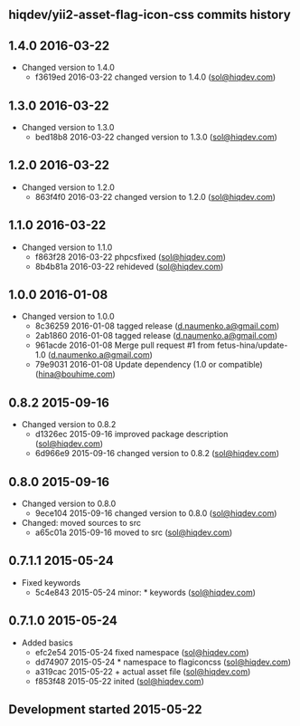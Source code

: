 hiqdev/yii2-asset-flag-icon-css commits history
-----------------------------------------------

## 1.4.0 2016-03-22

- Changed version to 1.4.0
    - f3619ed 2016-03-22 changed version to 1.4.0 (sol@hiqdev.com)

## 1.3.0 2016-03-22

- Changed version to 1.3.0
    - bed18b8 2016-03-22 changed version to 1.3.0 (sol@hiqdev.com)

## 1.2.0 2016-03-22

- Changed version to 1.2.0
    - 863f4f0 2016-03-22 changed version to 1.2.0 (sol@hiqdev.com)

## 1.1.0 2016-03-22

- Changed version to 1.1.0
    - f863f28 2016-03-22 phpcsfixed (sol@hiqdev.com)
    - 8b4b81a 2016-03-22 rehideved (sol@hiqdev.com)

## 1.0.0 2016-01-08

- Changed version to 1.0.0
    - 8c36259 2016-01-08 tagged release (d.naumenko.a@gmail.com)
    - 2ab1860 2016-01-08 tagged release (d.naumenko.a@gmail.com)
    - 961acde 2016-01-08 Merge pull request #1 from fetus-hina/update-1.0 (d.naumenko.a@gmail.com)
    - 79e9031 2016-01-08 Update dependency (1.0 or compatible) (hina@bouhime.com)

## 0.8.2 2015-09-16

- Changed version to 0.8.2
    - d1326ec 2015-09-16 improved package description (sol@hiqdev.com)
    - 6d966e9 2015-09-16 changed version to 0.8.2 (sol@hiqdev.com)

## 0.8.0 2015-09-16

- Changed version to 0.8.0
    - 9ece104 2015-09-16 changed version to 0.8.0 (sol@hiqdev.com)
- Changed: moved sources to src
    - a65c01a 2015-09-16 moved to src (sol@hiqdev.com)

## 0.7.1.1 2015-05-24

- Fixed keywords
    - 5c4e843 2015-05-24 minor: * keywords (sol@hiqdev.com)

## 0.7.1.0 2015-05-24

- Added basics
    - efc2e54 2015-05-24 fixed namespace (sol@hiqdev.com)
    - dd74907 2015-05-24 * namespace to flagiconcss (sol@hiqdev.com)
    - a319cac 2015-05-22 + actual asset file (sol@hiqdev.com)
    - f853f48 2015-05-22 inited (sol@hiqdev.com)

## Development started 2015-05-22

